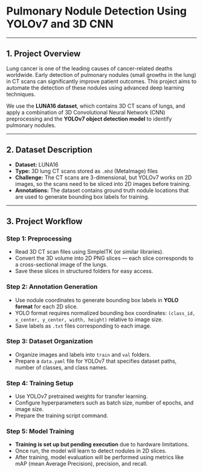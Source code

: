 # Pulmonary Nodule Detection Using YOLOv7 and 3D CNN

---

## 1. Project Overview

Lung cancer is one of the leading causes of cancer-related deaths worldwide. Early detection of pulmonary nodules (small growths in the lung) in CT scans can significantly improve patient outcomes. This project aims to automate the detection of these nodules using advanced deep learning techniques.

We use the **LUNA16 dataset**, which contains 3D CT scans of lungs, and apply a combination of 3D Convolutional Neural Network (CNN) preprocessing and the **YOLOv7 object detection model** to identify pulmonary nodules.

---

## 2. Dataset Description

- **Dataset:** LUNA16  
- **Type:** 3D lung CT scans stored as `.mhd` (MetaImage) files  
- **Challenge:** The CT scans are 3-dimensional, but YOLOv7 works on 2D images, so the scans need to be sliced into 2D images before training.  
- **Annotations:** The dataset contains ground truth nodule locations that are used to generate bounding box labels for training.

---

## 3. Project Workflow

### Step 1: Preprocessing  
- Read 3D CT scan files using SimpleITK (or similar libraries).  
- Convert the 3D volume into 2D PNG slices — each slice corresponds to a cross-sectional image of the lungs.  
- Save these slices in structured folders for easy access.

### Step 2: Annotation Generation  
- Use nodule coordinates to generate bounding box labels in **YOLO format** for each 2D slice.  
- YOLO format requires normalized bounding box coordinates: `(class_id, x_center, y_center, width, height)` relative to image size.  
- Save labels as `.txt` files corresponding to each image.

### Step 3: Dataset Organization  
- Organize images and labels into `train` and `val` folders.  
- Prepare a `data.yaml` file for YOLOv7 that specifies dataset paths, number of classes, and class names.

### Step 4: Training Setup  
- Use YOLOv7 pretrained weights for transfer learning.  
- Configure hyperparameters such as batch size, number of epochs, and image size.  
- Prepare the training script command.

### Step 5: Model Training  
- **Training is set up but pending execution** due to hardware limitations.  
- Once run, the model will learn to detect nodules in 2D slices.  
- After training, model evaluation will be performed using metrics like mAP (mean Average Precision), precision, and recall.
